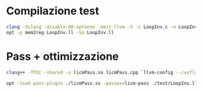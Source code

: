 # Compilazione test

```bash
clang -Xclang -disable-O0-optnone -emit-llvm -S -c LoopInv.c -o LoopInv.ll
opt -p mem2reg LoopInv.ll -So LoopInv.ll
```


# Pass + ottimizzazione

```bash
clang++ -fPIC -shared -o licmPass.so licmPass.cpp `llvm-config --cxxflags --ldflags --libs core` -std=c++17
```
```bash
opt -load-pass-plugin ./licmPass.so -passes=licm-pass ./test/LoopInv.ll -o FINE.ll
```
